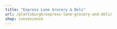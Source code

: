 ```yaml
---
title: "Express Lane Grocery & Deli"
url: /plattsburgh/express-lane-grocery-and-deli/
shop: convenience
---
```

